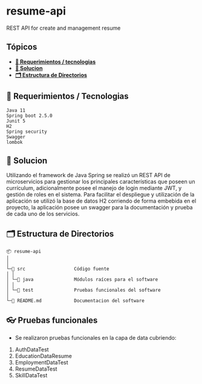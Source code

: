 # resume-api

REST API for create and management resume

## Tópicos
*  **[📝 Requerimientos / tecnologias](#-requerimientos)**
*  **[🚀 Solucion](#-Solucion)**
*  **[🗂 Estructura de Directorios](#-estructura-de-directorios)**

## 📝 Requerimientos / Tecnologias
```
Java 11
Spring boot 2.5.0
Junit 5
H2
Spring security
Swagger
lombok
```
## 🚀 Solucion

Utilizando el framework de Java Spring se realizó un REST API de microservicios para gestionar los principales 
características que poseen un currículum, adicionalmente posee el manejo de login mediante JWT, y gestión de roles en 
el sistema.  Para facilitar el despliegue y utilización de la aplicación se utilizó la base de datos H2 corriendo de 
forma embebida en el proyecto, la aplicación posee un swagger para la documentación y prueba de cada uno de los servicios.

## 🗂 Estructura de Directorios
```
📦 resume-api 
│
│  
└─📁 src                  Código fuente
│ │
│ └─📁 java               Módulos raíces para el software
│ │
│ └─📁 test               Pruebas funcionales del software
│
└─📄 README.md            Documentacion del software

```
## 👓 Pruebas funcionales
* Se realizaron pruebas funcionales en la capa de data cubriendo:
1. AuthDataTest
2. EducationDataResume
3. EmploymentDataTest
4. ResumeDataTest
5. SkillDataTest
```